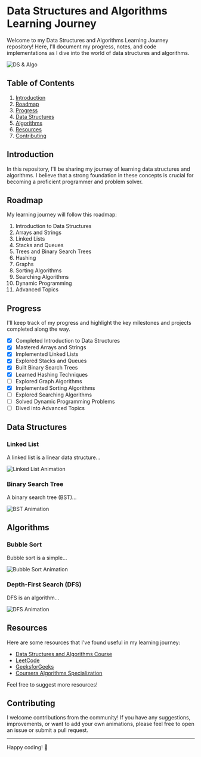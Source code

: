 # Data Structures and Algorithms Learning Journey

Welcome to my Data Structures and Algorithms Learning Journey repository! Here, I'll document my progress, notes, and code implementations as I dive into the world of data structures and algorithms.

![DS & Algo](https://placeimg.com/800/400/tech)

## Table of Contents

1. [Introduction](#introduction)
2. [Roadmap](#roadmap)
3. [Progress](#progress)
4. [Data Structures](#data-structures)
5. [Algorithms](#algorithms)
6. [Resources](#resources)
7. [Contributing](#contributing)

## Introduction

In this repository, I'll be sharing my journey of learning data structures and algorithms. I believe that a strong foundation in these concepts is crucial for becoming a proficient programmer and problem solver.

## Roadmap

My learning journey will follow this roadmap:

1. Introduction to Data Structures
2. Arrays and Strings
3. Linked Lists
4. Stacks and Queues
5. Trees and Binary Search Trees
6. Hashing
7. Graphs
8. Sorting Algorithms
9. Searching Algorithms
10. Dynamic Programming
11. Advanced Topics

## Progress

I'll keep track of my progress and highlight the key milestones and projects completed along the way.

- [x] Completed Introduction to Data Structures
- [x] Mastered Arrays and Strings
- [x] Implemented Linked Lists
- [x] Explored Stacks and Queues
- [x] Built Binary Search Trees
- [x] Learned Hashing Techniques
- [ ] Explored Graph Algorithms
- [x] Implemented Sorting Algorithms
- [ ] Explored Searching Algorithms
- [ ] Solved Dynamic Programming Problems
- [ ] Dived into Advanced Topics

## Data Structures

### Linked List

A linked list is a linear data structure...

![Linked List Animation](https://placeimg.com/600/300/nature)

### Binary Search Tree

A binary search tree (BST)...

![BST Animation](https://placeimg.com/600/300/architecture)

## Algorithms

### Bubble Sort

Bubble sort is a simple...

![Bubble Sort Animation](https://placeimg.com/600/300/abstract)

### Depth-First Search (DFS)

DFS is an algorithm...

![DFS Animation](https://placeimg.com/600/300/people)

## Resources

Here are some resources that I've found useful in my learning journey:

- [Data Structures and Algorithms Course](https://www.freecodecamp.org/learn/javascript-algorithms-and-data-structures/)
- [LeetCode](https://leetcode.com/)
- [GeeksforGeeks](https://www.geeksforgeeks.org/)
- [Coursera Algorithms Specialization](https://www.coursera.org/specializations/algorithms)

Feel free to suggest more resources!

## Contributing

I welcome contributions from the community! If you have any suggestions, improvements, or want to add your own animations, please feel free to open an issue or submit a pull request.

---

Happy coding! 🚀
